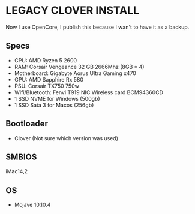 # LEGACY CLOVER INSTALL
Now I use OpenCore, I publish this because I wan't to have it as a backup.

## Specs
- CPU: AMD Ryzen 5 2600
- RAM: Corsair Vengeance 32 GB 2666Mhz (8GB * 4)
- Motherboard: Gigabyte Aorus Ultra Gaming x470
- GPU: AMD Sapphire Rx 580
- PSU: Corsair TX750 750w
- Wifi/Bluetooth: Fenvi T919 NIC Wireless card BCM94360CD
- 1 SSD NVME for Windows (500gb)
- 1 SSD Sata 3 for Macos (256gb)

## Bootloader
- Clover (Not sure which version was used)

## SMBIOS
iMac14,2

## OS
- Mojave 10.10.4
